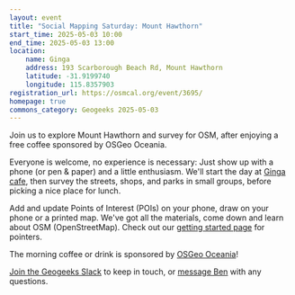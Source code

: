 ```yaml
---
layout: event
title: "Social Mapping Saturday: Mount Hawthorn"
start_time: 2025-05-03 10:00
end_time: 2025-05-03 13:00
location:
    name: Ginga
    address: 193 Scarborough Beach Rd, Mount Hawthorn
    latitude: -31.9199740
    longitude: 115.8357903
registration_url: https://osmcal.org/event/3695/
homepage: true
commons_category: Geogeeks 2025-05-03
---
```


Join us to explore Mount Hawthorn and survey for OSM, after enjoying a free coffee sponsored by OSGeo Oceania.

Everyone is welcome, no experience is necessary: Just show up with a phone (or pen & paper) and a little enthusiasm.
We'll start the day at [Ginga cafe][cafe], then survey the streets, shops, and parks in small groups, before picking a nice place for lunch.

Add and update Points of Interest (POIs) on your phone, draw on your phone or a printed map. We've got all the materials, come down and learn about OSM (OpenStreetMap). Check out our [getting started page][starting] for pointers.

The morning coffee or drink is sponsored by [OSGeo Oceania][osgeo]!

[Join the Geogeeks Slack][slack] to keep in touch, or [message Ben][msg-ben] with any questions.

[cafe]: https://www.openstreetmap.org/node/12536465663
[osgeo]: https://osgeo-oceania.org/
[starting]: https://wiki.openstreetmap.org/wiki/Perth/Social_Mapping_Sunday#Getting_Started
[msg-ben]: https://www.openstreetmap.org/message/new/BudgieInWA
[slack]: https://geogeeks.org/#contact
